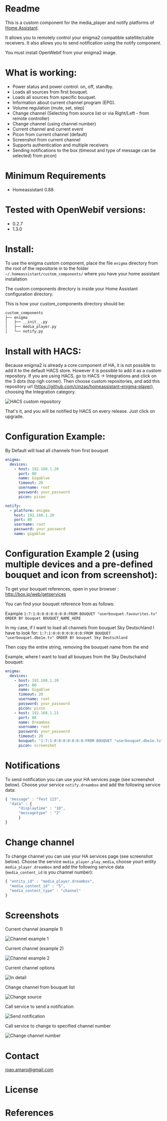 # Readme

This is a custom component for the media_player and notify platforms of [Home Assistant][1].

It allows you to remotely control your enigma2 compatible satellite/cable receivers.
It also allows you to send notification using the notify component.

You must install OpenWebif from your enigma2 image.

  
# What is working:
  - Power status and power control: on, off, standby. 
  - Loads all sources from first bouquet. 
  - Loads all sources from specific bouquet.
  - Information about current channel program (EPG).
  - Volume regulation (mute, set, step)
  - Change channel (Selecting from source list or via Right/Left - from remote controller)
  - Change channel (using channel number)
  - Current channel and current event
  - Picon from current channel (default)
  - Screenshot from current channel
  - Supports authentication and multiple receivers
  - Sending notifications to the box (timeout and type of message can be selected)
  from picon)
    
# Minimum Requirements
  - Homeassistant 0.88

# Tested with OpenWebif versions:
  - 0.2.7
  - 1.3.0

# Install:
To use the enigma custom component, place the file `enigma` directory from the root of
the repositorie in to the folder `~/.homeassistant/custom_components/` where
you have your home assistant installation

The custom components directory is inside your Home Assistant configuration directory.

This is how your custom_components directory should be:
```bash
custom_components
├── enigma
│   ├── __init__.py
│   ├── media_player.py
│   └── notify.py
```

# Install with HACS:
Because enigma2 is already a core component of HA, it is not possible to add it to the default HACS store.
However it is possible to add it as a custom repository.
If you are using HACS, go to HACS -> Integrations and click on the 3 dots (top righ corner).
Then choose custom repositories, and add this repository url (https://github.com/cinzas/homeassistant-enigma-player), choosing the Integration category.

![HACS custom repository](../master/screenshots/7.png)

That's it, and you will be notified by HACS on every release.
Just click on upgrade.


# Configuration Example:
By Default will load all channels from first bouquet

```yaml 
enigma: 
  devices:
    - host: 192.168.1.20
      port: 80
      name: Gigablue
      timeout: 20
      username: root
      password: your_password
      picon: picon

notify:
  - platform: enigma
    host: 192.168.1.20
    port: 80
    username: root
    password: your_password
    name: gigablue
```

# Configuration Example 2 (using multiple devices and a pre-defined bouquet and icon from screenshot):
To get your bouquet references, open in your browser : http://box.ip/web/getservices


You can find your bouquet reference from as follows:

Example
	```
	1:7:1:0:0:0:0:0:0:0:FROM BOUQUET "userbouquet.favourites.tv" ORDER BY bouquet BOUQUET_NAME_HERE
	```
 
In my case, if I want to load all channels from bouquet Sky Deutschland I have to look for:
	```
	1:7:1:0:0:0:0:0:0:0:FROM BOUQUET "userbouquet.dbe1e.tv" ORDER BY bouquet Sky Deutschland
	```
 
Then copy the entire string, removing the bouquet name from the end
 
Example, where I want to load all bouques from the Sky Deutschalnd bouquet:
```yaml 
enigma: 
  devices:
    - host: 192.168.1.20
      port: 80
      name: Gigablue
      timeout: 20
      username: root
      password: your_password
      picon: picon
    - host: 192.168.1.21
      port: 80
      name: Dreambox 
      username: root
      password: your_password
      timeout: 20
      bouquet: '1:7:1:0:0:0:0:0:0:0:FROM BOUQUET "userbouquet.dbe1e.tv" ORDER BY bouquet' 
      picon: screenshot
```

# Notifications
To send notification you can use your HA services page (see screenshot below).
Choose your service `notify.dreambox` and add the following service data:

```js
{ "message" : "Test 123",
  "data" : { 
      "displaytime" : "10",
      "messagetype" : "2"
      }
}
```

# Change channel
To change channel you can use your HA services page (see screenshot below).
Choose the service `media_player.play_media`, choose yourt entity
`media_player.dreambox` and add the following service data (`media_content_id` is
you channel number):

```js
{ "entity_id" : "media_player.dreambox",
  "media_content_id" : "5",
  "media_content_type" : "channel"
}
```


# Screenshots
Current channel (example 1)

![Channel example 1](../master/screenshots/1.png)


Current channel (example 2)

![Channel example 2](../master/screenshots/2.png)


Current channel options

![In detail](../master/screenshots/3.png)


Change channel from bouquet list

![Change source](../master/screenshots/4.png)


Call service to send a notification

![Send notification](../master/screenshots/5.png)


Call service to change to specified channel number

![Change channel number](../master/screenshots/6.png)



# Contact
joao.amaro@gmail.com

# License

# References

[1]: https://home-assistant.io

